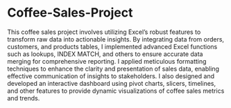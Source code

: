 # Coffee-Sales-Project

This coffee sales project involves utilizing Excel’s robust features to transform raw data into actionable insights. By integrating data from orders, customers, and products tables, I implemented advanced Excel functions such as lookups, INDEX MATCH, and others to ensure accurate data merging for comprehensive reporting.  I applied meticulous formatting techniques to enhance the clarity and presentation of sales data, enabling effective communication of insights to stakeholders.  I also designed and developed an interactive dashboard using pivot charts, slicers, timelines, and other features to provide dynamic visualizations of coffee sales metrics and trends.

